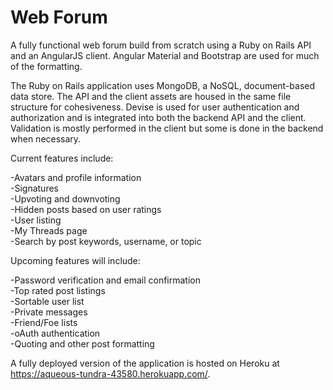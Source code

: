 # Web Forum

A fully functional web forum build from scratch using a Ruby on Rails API and an AngularJS client. Angular Material and Bootstrap are used for much of the formatting.

The Ruby on Rails application uses MongoDB, a NoSQL, document-based data store. The API and the client assets are housed in the same file structure for cohesiveness. Devise is used for user authentication and authorization and is integrated into both the backend API and the client. Validation is mostly performed in the client but some is done in the backend when necessary.

Current features include:

-Avatars and profile information  
-Signatures  
-Upvoting and downvoting  
-Hidden posts based on user ratings  
-User listing  
-My Threads page  
-Search by post keywords, username, or topic

Upcoming features will include:

-Password verification and email confirmation  
-Top rated post listings  
-Sortable user list  
-Private messages  
-Friend/Foe lists  
-oAuth authentication  
-Quoting and other post formatting

A fully deployed version of the application is hosted on Heroku at https://aqueous-tundra-43580.herokuapp.com/.